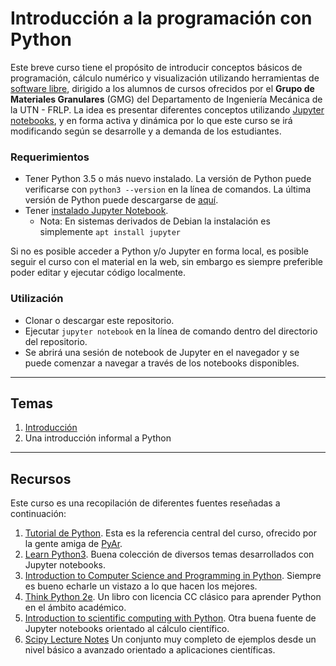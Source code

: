 # Introducción a la programación con Python

Este breve curso tiene el propósito de introducir conceptos básicos de programación, cálculo numérico y visualización utilizando herramientas de [software libre](https://es.wikipedia.org/wiki/Software_libre), dirigido a los alumnos de cursos ofrecidos por el **Grupo de Materiales Granulares** (GMG) del Departamento de Ingeniería Mecánica de la UTN - FRLP.
La idea es presentar diferentes conceptos utilizando [Jupyter notebooks](https://Jupyter.org/), y en forma activa y dinámica por lo que este curso se irá modificando según se desarrolle y a demanda de los estudiantes.

### Requerimientos

- Tener Python 3.5 o más nuevo instalado. La versión de Python puede verificarse con `python3 --version` en la línea de comandos. La última versión de Python puede descargarse de [aquí](https://www.python.org/downloads/).
- Tener [instalado Jupyter Notebook](https://jupyter.readthedocs.io/en/latest/install.html).
    - Nota: En sistemas derivados de Debian la instalación es simplemente `apt install jupyter`

Si no es posible acceder a Python y/o Jupyter en forma local, es posible seguir el curso con el material en la web, sin embargo es siempre preferible poder editar y ejecutar código localmente.

### Utilización
- Clonar o descargar este repositorio.
- Ejecutar `jupyter notebook` en la línea de comando dentro del directorio del repositorio.
- Se abrirá una sesión de notebook de Jupyter en el navegador y se puede comenzar a navegar a través de los notebooks disponibles.

---

## Temas
1. [Introducción](intro/intro.ipynb) 
2. Una introducción informal a Python

---

## Recursos
Este curso es una recopilación de diferentes fuentes reseñadas a continuación:

1. [Tutorial de Python](http://docs.python.org.ar/tutorial/3/index.html). Esta es la referencia central del curso, ofrecido por la gente amiga de [PyAr](https://www.python.org.ar/).
2. [Learn Python3](https://github.com/jerry-git/learn-python3). Buena colección de diversos temas desarrollados con Jupyter notebooks.
3. [Introduction to Computer Science and Programming in Python](https://ocw.mit.edu/courses/electrical-engineering-and-computer-science/6-0001-introduction-to-computer-science-and-programming-in-python-fall-2016/). Siempre es bueno echarle un vistazo a lo que hacen los mejores.
4. [Think Python 2e](http://greenteapress.com/wp/think-python-2e/). Un libro con licencia CC clásico para aprender Python en el ámbito académico.
5. [Introduction to scientific computing with Python](https://github.com/jrjohansson/scientific-python-lectures/blob/master/Lecture-0-Scientific-Computing-with-Python.ipynb). Otra buena fuente de Jupyter notebooks orientado al cálculo científico.
6. [Scipy Lecture Notes](https://scipy-lectures.org/index.html) Un conjunto muy completo de ejemplos desde un nivel básico a avanzado orientado a aplicaciones científicas.

